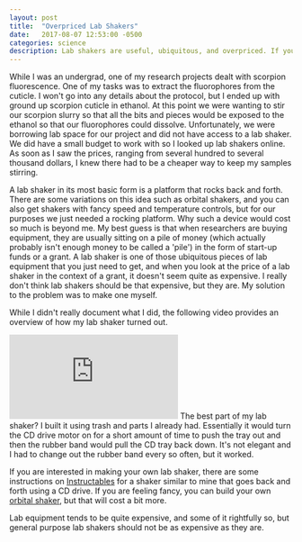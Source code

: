 ```yaml
---
layout: post
title:  "Overpriced Lab Shakers"
date:   2017-08-07 12:53:00 -0500
categories: science
description: Lab shakers are useful, ubiquitous, and overpriced. If you need to keep your sample moving but don't need the associated bells, whistles, and price tag, stick it to the equipment manufacturers and make your own! 
---
```

While I was an undergrad, one of my research projects dealt with scorpion fluorescence. One of my tasks was to extract the fluorophores from the cuticle. I won't go into any details about the protocol, but I ended up with ground up scorpion cuticle in ethanol. At this point we were wanting to stir our scorpion slurry so that all the bits and pieces would be exposed to the ethanol so that our fluorophores could dissolve. Unfortunately, we were borrowing lab space for our project and did not have access to a lab shaker. We did have a small budget to work with so I looked up lab shakers online. As soon as I saw the prices, ranging from several hundred to several thousand dollars, I knew there had to be a cheaper way to keep my samples stirring.

A lab shaker in its most basic form is a platform that rocks back and forth. There are some variations on this idea such as orbital shakers, and you can also get shakers with fancy speed and temperature controls, but for our purposes we just needed a rocking platform. Why such a device would cost so much is beyond me. My best guess is that when researchers are buying equipment, they are usually sitting on a pile of money (which actually probably isn't enough money to be called a 'pile') in the form of start-up funds or a grant. A lab shaker is one of those ubiquitous pieces of lab equipment that you just need to get, and when you look at the price of a lab shaker in the context of a grant, it doesn't seem quite as expensive. I really don't think lab shakers should be that expensive, but they are. My solution to the problem was to make one myself.

While I didn't really document what I did, the following video provides an overview of how my lab shaker turned out.
<iframe src="https://www.youtube.com/embed/1_ggHDoDJ9Q" frameborder="0" allowfullscreen></iframe>
The best part of my lab shaker? I built it using trash and parts I already had. Essentially it would turn the CD drive motor on for a short amount of time to push the tray out and then the rubber band would pull the CD tray back down. It's not elegant and I had to change out the rubber band every so often, but it worked.

If you are interested in making your own lab shaker, there are some instructions on [Instructables](http://www.instructables.com/id/Open-Agitator-Your-Personal-Chemistry-Lab-Shaker/) for a shaker similar to mine that goes back and forth using a CD drive. If you are feeling fancy, you can build your own [orbital shaker](http://makezine.com/2010/12/06/diy-laboratory-shaker/), but that will cost a bit more.

Lab equipment tends to be quite expensive, and some of it rightfully so, but general purpose lab shakers should not be as expensive as they are.
